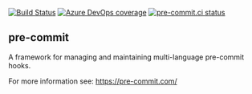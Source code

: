 [![Build Status](https://dev.azure.com/asottile/asottile/_apis/build/status/pre-commit.pre-commit?branchName=master)](https://dev.azure.com/asottile/asottile/_build/latest?definitionId=21&branchName=master)
[![Azure DevOps coverage](https://img.shields.io/azure-devops/coverage/asottile/asottile/21/master.svg)](https://dev.azure.com/asottile/asottile/_build/latest?definitionId=21&branchName=master)
[![pre-commit.ci status](https://results.pre-commit.ci/badge/github/pre-commit/pre-commit/master.svg)](https://results.pre-commit.ci/latest/github/pre-commit/pre-commit/master)

## pre-commit

A framework for managing and maintaining multi-language pre-commit hooks.

For more information see: https://pre-commit.com/
